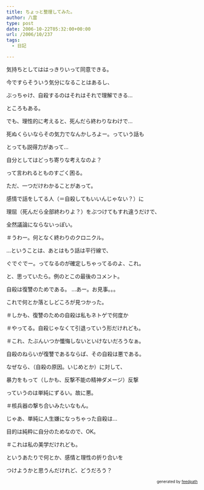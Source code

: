 ```yaml
---
title: ちょっと整理してみた。
author: 八雲
type: post
date: 2006-10-22T05:32:00+00:00
url: /2006/10/237
tags:
  - 日記

---
```

気持ちとしてははっきりいって同意できる。
  
今ですらそういう気分になることはあるし、
  
ぶっちゃけ、自殺するのはそれはそれで理解できる…
  
ところもある。

でも、理性的に考えると、死んだら終わりなわけで…
  
死ぬくらいならその気力でなんかしろよー。っていう話も
  
とっても説得力があって…

自分としてはどっち寄りな考えなのよ？
  
って言われるとものすごく困る。

ただ、一つだけわかることがあって。
  
感情で話をしてる人（＝自殺してもいいんじゃない？）に
  
理屈（死んだら全部終わりよ？）をぶつけてもすれ違うだけで、
  
全然議論にならないっぽい。
  
＃うわー。何となく終わりのクロニクル。

…ということは、あとはもう話は平行線で、
  
ぐでぐでー。ってなるのが確定しちゃってるのよ、これ。

と、思っていたら。例のとこの最後のコメント。
  
自殺は復讐のためである。 …あー。お見事。。。
  
これで何とか落としどころが見つかった。
  
＃しかも、復讐のための自殺は私もネトゲで何度か
  
＃やってる。自殺じゃなくて引退っていう形だけれども。
  
＃これ、たぶんいつか懺悔しないといけないだろうなぁ。

自殺のねらいが復讐であるならば、その自殺は悪である。
  
なぜなら、（自殺の原因。いじめとか）に対して、
  
暴力をもって（しかも、反撃不能の精神ダメージ）反撃
  
っていうのは単純にずるい。故に悪。
  
＃核兵器の撃ち合いみたいなもん。

じゃあ、単純に人生嫌になっちゃった自殺は…
  
目的は純粋に自分のためなので、OK。
  
＃これは私の美学だけれども。

というあたりで何とか、感情と理性の折り合いを
  
つけようかと思うんだけれど、どうだろう？<!--
feedpath info start
-->

<div style="text-align: right; font-size: 10px;">
  &nbsp;&nbsp;<span>generated by <a href="http://feedpath.jp">feedpath</a></span>
</div>

<!--
feedpath info end
-->
